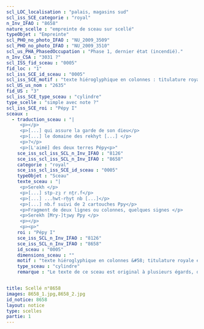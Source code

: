 ```yaml
---
scl_LOC_localisation : "palais, magasins sud"
scl_iss_SCE_categorie : "royal"
n_Inv_IFAO : "8658"
nature_scelle : "empreinte de sceau sur scellé"
typeObjet : "Empreinte"
scl_PHO_no_photo_IFAO : "NU_2009_3509"
scl_PHO_no_photo_IFAO : "NU_2009_3510"
scl_us_PHA_PhasedOccupation : "Phase 1, dernier état (incendié)."
n_Inv_CSA : "3031 ?"
scl_ISS_fid_sceau : "0005"
fid_loc : "1"
scl_iss_SCE_id_sceau : "0005"
scl_iss_SCE_motif : "texte hiéroglyphique en colonnes : titulature royale et épithètes de fonctionnaire."
scl_US_us_nom : "2635"
fid_US : "3"
scl_iss_SCE_type_sceau : "cylindre"
type_scelle : "simple avec note ?"
scl_iss_SCE_roi : "Pépy I"
sceaux :
  - traduction_sceau : "|
     <p></p>
     <p>[...] qui assure la garde de son dieu</p>
     <p>[...] le domaine des rekhyt [...] </p>
     <p>?</p>
     <p>[L'aimé] des deux terres Pépy<p>"
    sce_iss_scl_iss_SCL_n_Inv_IFAO : "8126"
    sce_iss_scl_iss_SCL_n_Inv_IFAO : "8658"
    categorie : "royal"
    sce_iss_scl_iss_SCE_id_sceau : "0005"
    typeObjet : "Sceau"
    texte_sceau : "|
     <p>Serekh </p>
     <p>[...] stp-zȝ r nṯr.f</p>
     <p>[...] ...ḥwt-rḫyt nb [...]</p>
     <p>[...] nb.f suivi de 2 cartouches Ppy</p>
     <p>Fragment de deux lignes ou colonnes, quelques signes </p>
     <p>Serekh [Mry-]tȝwy Ppy </p>
     <p></p>
     <p><p>"
    roi : "Pépy I"
    sce_iss_SCL_n_Inv_IFAO : "8126"
    sce_iss_SCL_n_Inv_IFAO : "8658"
    id_sceau : "0005"
    dimensions_sceau : ""
    motif : "texte hiéroglyphique en colonnes &#58; titulature royale et épithètes de fonctionnaire."
    type_sceau : "cylindre"
    remarque : "Le texte de ce sceau est original à plusieurs égards, de même que sa disposition. "


title: Scellé n°8658
images: 8658_1.jpg,8658_2.jpg
id_notice: 8658
layout: notice
type: scelles
partie: 1
---
```

